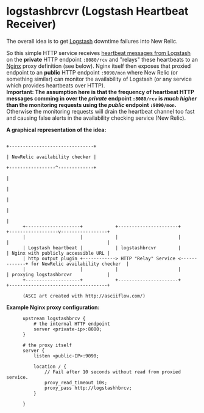 logstashbrcvr (Logstash Heartbeat Receiver)
===========



The overall idea is to get [Logstash](https://www.elastic.co/products/logstash) downtime failures into New Relic.  

So this simple HTTP service receives [heartbeat messages from Logstash](https://www.elastic.co/blog/how-to-check-logstashs-pulse) on the **private** HTTP endpoint `:8080/rcv` and "relays" these heartbeats to an [Nginx](http://nginx.org/en/) proxy definition (see below). Nginx itself then exposes that proxied endpoint to an **public** HTTP endpoint `:9090/mon` where New Relic (or something similar) can monitor the availability of Logstash (or any service which provides heartbeats over HTTP).  
**Important: The assumption here is that the frequency of heartbeat HTTP messages comming in over the _private_ endpoint `:8080/rcv` is _much higher_ than the monitoring requests using the _public_ endpoint `:9090/mon`.** Otherwise the monitoring requests will drain the heartbeat channel too fast and causing false alerts in the availability checking service (New Relic).

**A graphical representation of the idea:**

                                                                                  +-------------------------------+
                                                                                  | NewRelic availability checker |
                                                                                  +-----------------^-------------+
                                                                                                    |
                                                                                                    |
                                                                                                    |
                                                                                                    |
                                                                                                    |
          +--------------------+            +----------------------+             +------------------v-----------------+
          |                    |            |                      |             |                                    |
          | Logstash heartbeat |            | logstashbrcvr        |             | Nginx with publicly accessible URL |
          | http output plugin +------------> HTTP "Relay" Service <-------------+ for NewRelic availability checker  |
          |                    |            |                      |             | proxying logstashbrcvr             |
          +--------------------+            +----------------------+             +------------------------------------+

          (ASCI art created with http://asciiflow.com/)

**Example Nginx proxy configuration:**

          upstream logstashbrcv {
              # the internal HTTP endpoint
              server <private-ip>:8080;
          }

          # the proxy itself
          server {
              listen <public-IP>:9090;

              location / {
                  // Fail after 10 seconds without read from proxied service.
                  proxy_read_timeout 10s;
                  proxy_pass http://logstashhbrcv;
              }

          }



